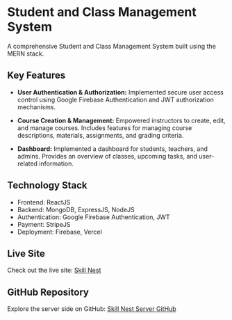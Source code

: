 # Student and Class Management System

A comprehensive Student and Class Management System built using the MERN stack.

## Key Features

- **User Authentication & Authorization:** Implemented secure user access control using Google Firebase Authentication and JWT authorization mechanisms.

- **Course Creation & Management:** Empowered instructors to create, edit, and manage courses. Includes features for managing course descriptions, materials, assignments, and grading criteria.

- **Dashboard:** Implemented a dashboard for students, teachers, and admins. Provides an overview of classes, upcoming tasks, and user-related information.

## Technology Stack

- Frontend: ReactJS
- Backend: MongoDB, ExpressJS, NodeJS
- Authentication: Google Firebase Authentication, JWT
- Payment: StripeJS
- Deployment: Firebase, Vercel

## Live Site

Check out the live site: [Skill Nest](https://skill-nest.netlify.app)

## GitHub Repository

Explore the server side on GitHub: [Skill Nest Server GitHub](https://github.com/ArnabTo/skill-nest-server)


